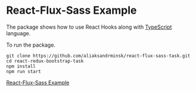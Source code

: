# React-Flux-Sass Example

The package shows how to use React Hooks along with [TypeScript](https://www.typescriptlang.org/) language.

To run the package.

```
git clone https://github.com/aliaksandrminsk/react-flux-sass-task.git
cd react-redux-bootstrap-task
npm install
npm run start
```

[React-Flux-Sass Example
](https://react-flux-sass-task.web.app/)

